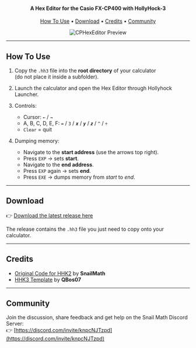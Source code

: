 <h4 align="center">A Hex Editor for the Casio FX-CP400 with HollyHock-3</h4>

<p align="center">
  <a href="#how-to-use">How To Use</a> •
  <a href="#download">Download</a> •
  <a href="#credits">Credits</a> •
  <a href="#community">Community</a>
</p>

<p align="center">
  <img src="https://raw.githubusercontent.com/PyCSharp/HexEditor-For-HHK3/refs/heads/main/image.png" alt="CPHexEditor Preview">
</p>

---

## How To Use

1. Copy the `.hh3` file into the **root directory** of your calculator  
   (do not place it inside a subfolder).

2. Launch the calculator and open the Hex Editor through Hollyhock Launcher.  

3. Controls:  
   - Cursor: `←` / `→`  
   - A, B, C, D, E, F: `=` / `3` / `𝒙` / `𝒚` / `𝒛` / `^` / `÷`
   - `Clear` = quit  

4. Dumping memory:  
   - Navigate to the **start address** (use the arrows top right).  
   - Press `EXP` → sets **start**.  
   - Navigate to the **end address**.  
   - Press `EXP` again → sets **end**.  
   - Press `EXE` → dumps memory from *start* to *end*.  

---

## Download

👉 [Download the latest release here](https://github.com/PyCSharp/HexEditor-For-HHK3/releases)

The release contains the `.hh3` file you just need to copy onto your calculator.

---

## Credits

- [Original Code for HHK2](https://github.com/SnailMath/CPhexEditor) by **SnailMath**
- [HHK3 Template](https://github.com/QBos07/HHK3template) by **QBos07**

---

## Community

Join the discussion, share feedback and get help on the Snail Math Discord Server:  
👉 [https://discord.com/invite/knpcNJTzpd](https://discord.com/invite/knpcNJTzpd)
